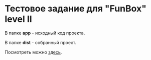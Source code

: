 # Тестовое задание для "FunBox" **level II**

В папке **app** - исходный код проекта.

В папке **dist** - собранный проект.

Посмотреть можно [здесь](https://baskinbask.github.io/projects/fbox/).
